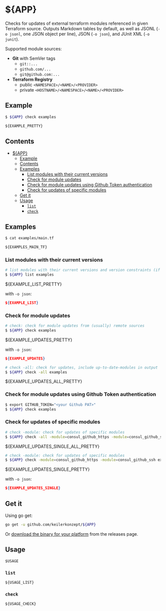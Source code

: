 # ${APP}

Checks for updates of external terraform modules referenced in given Terraform source. Outputs Markdown tables by default, as well as JSONL (`-o jsonl`, one JSON object per line), JSON (`-o json`), and JUnit XML (`-o junit`).

Supported module sources:

- **Git** with SemVer tags
  - `git::...`
  - `github.com/...`
  - `git@github.com:...`
- **Terraform Registry**
  - public `<NAMESPACE>/<NAME>/<PROVIDER>`
  - private `<HOSTNAME>/<NAMESPACE>/<NAME>/<PROVIDER>`

## Example

```sh
$ ${APP} check examples
```

```markdown
${EXAMPLE_PRETTY}
```

## Contents

- [${APP}](#app)
  - [Example](#example)
  - [Contents](#contents)
  - [Examples](#examples)
    - [List modules with their current versions](#list-modules-with-their-current-versions)
    - [Check for module updates](#check-for-module-updates)
    - [Check for module updates using Github Token authentication](#check-for-module-updates-using-github-token-authentication)
    - [Check for updates of specific modules](#check-for-updates-of-specific-modules)
  - [Get it](#get-it)
  - [Usage](#usage)
    - [`list`](#list)
    - [`check`](#check)

## Examples

```sh
$ cat examples/main.tf
```

```terraform
${EXAMPLES_MAIN_TF}
```

### List modules with their current versions

```sh
# list modules with their current versions and version constraints (if specified)
$ ${APP} list examples
```

${EXAMPLE_LIST_PRETTY}

with `-o json`:

```json
${EXAMPLE_LIST}
```

### Check for module updates

```sh
# check: check for module updates from (usually) remote sources
$ ${APP} check examples
```

${EXAMPLE_UPDATES_PRETTY}

with `-o json`:

```json
${EXAMPLE_UPDATES}
```

```sh
# check -all: check for updates, include up-to-date-modules in output
$ ${APP} check -all examples
```

${EXAMPLE_UPDATES_ALL_PRETTY}

### Check for module updates using Github Token authentication

```sh
$ export GITHUB_TOKEN="<your Github PAT>"
$ ${APP} check examples
```

### Check for updates of specific modules

```sh
# check -module: check for updates of specific modules
$ ${APP} check -all -module=consul_github_https -module=consul_github_ssh examples
```

${EXAMPLE_UPDATES_SINGLE_ALL_PRETTY}

```sh
# check -module: check for updates of specific modules
$ ${APP} check -module=consul_github_https -module=consul_github_ssh examples
```

${EXAMPLE_UPDATES_SINGLE_PRETTY}

with `-o json`:

```json
${EXAMPLE_UPDATES_SINGLE}
```

## Get it

Using go get:

```bash
go get -u github.com/keilerkonzept/${APP}
```

Or [download the binary for your platform](https://github.com/keilerkonzept/${APP}/releases/latest) from the releases page.

## Usage

```text
$USAGE
```

### `list`

```text
${USAGE_LIST}
```

### `check`

```text
${USAGE_CHECK}
```
